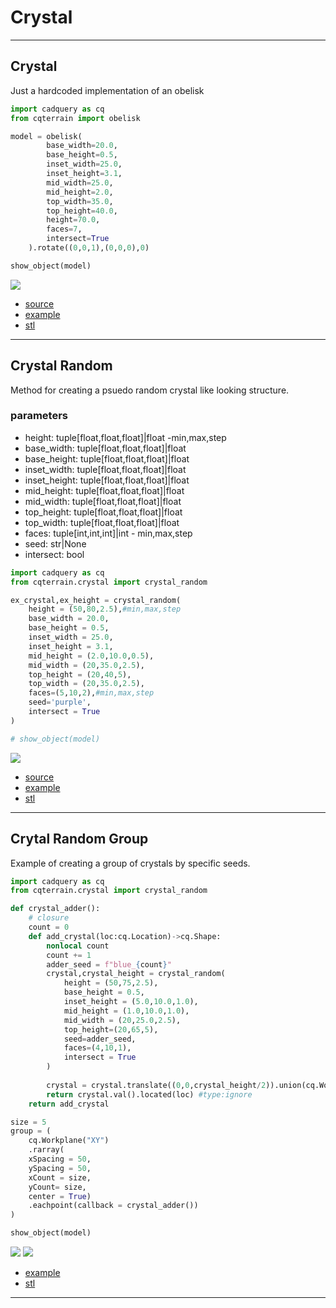 # Crystal

---

## Crystal
Just a hardcoded implementation of an obelisk

``` python
import cadquery as cq
from cqterrain import obelisk

model = obelisk(
        base_width=20.0,
        base_height=0.5,
        inset_width=25.0,
        inset_height=3.1,
        mid_width=25.0,
        mid_height=2.0,
        top_width=35.0,
        top_height=40.0,
        height=70.0,
        faces=7,
        intersect=True
    ).rotate((0,0,1),(0,0,0),0)

show_object(model)
```

![](image/crystal/01.png)

* [source](../src/cqterrain/obelisk.py)
* [example](../example/crystal/crystal.py)
* [stl](../stl/crystal.stl)
  
---

## Crystal Random
Method for creating a psuedo random crystal like looking structure.

### parameters
* height: tuple[float,float,float]|float -min,max,step
* base_width: tuple[float,float,float]|float
* base_height: tuple[float,float,float]|float
* inset_width: tuple[float,float,float]|float
* inset_height: tuple[float,float,float]|float
* mid_height: tuple[float,float,float]|float
* mid_width: tuple[float,float,float]|float
* top_height: tuple[float,float,float]|float
* top_width: tuple[float,float,float]|float
* faces: tuple[int,int,int]|int - min,max,step
* seed: str|None
* intersect: bool

``` python
import cadquery as cq
from cqterrain.crystal import crystal_random

ex_crystal,ex_height = crystal_random(
    height = (50,80,2.5),#min,max,step
    base_width = 20.0,
    base_height = 0.5,
    inset_width = 25.0,
    inset_height = 3.1,
    mid_height = (2.0,10.0,0.5),
    mid_width = (20,35.0,2.5),
    top_height = (20,40,5),
    top_width = (20,35.0,2.5),
    faces=(5,10,2),#min,max,step
    seed='purple',
    intersect = True
)

# show_object(model)
```

![](image/crystal/02.png)

* [source](../src/cqterrain/crystal_random.py)
* [example](../example/crystal/crystal_random.py)
* [stl](../stl/crystal_random.stl)
  
---

## Crytal Random Group
Example of creating a group of crystals by specific seeds.

``` python
import cadquery as cq
from cqterrain.crystal import crystal_random

def crystal_adder():
    # closure
    count = 0
    def add_crystal(loc:cq.Location)->cq.Shape:
        nonlocal count
        count += 1
        adder_seed = f"blue_{count}"
        crystal,crystal_height = crystal_random(
            height = (50,75,2.5), 
            base_height = 0.5,
            inset_height = (5.0,10.0,1.0),
            mid_height = (1.0,10.0,1.0),
            mid_width = (20,25.0,2.5),
            top_height=(20,65,5),
            seed=adder_seed,
            faces=(4,10,1),
            intersect = True
        )
        
        crystal = crystal.translate((0,0,crystal_height/2)).union(cq.Workplane("XY").text(adder_seed,10,5).translate((0,25,30)))
        return crystal.val().located(loc) #type:ignore
    return add_crystal

size = 5
group = (
    cq.Workplane("XY")
    .rarray(
    xSpacing = 50, 
    ySpacing = 50,
    xCount = size, 
    yCount= size,
    center = True)
    .eachpoint(callback = crystal_adder())
)

show_object(model)
```

![](image/crystal/03.png)
![](image/crystal/04.png)

* [example](../example/crystal/crystal_random_group.py)
* [stl](../stl/crystal_random_group.stl)
  
---